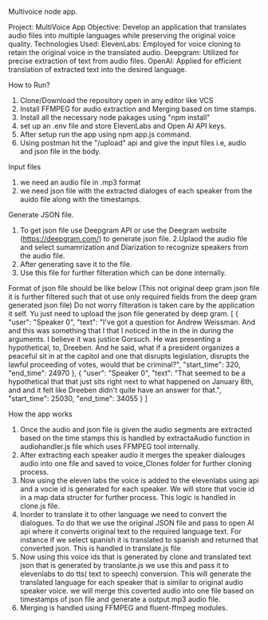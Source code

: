 Multivoice node app.

Project: MultiVoice App
Objective: Develop an application that translates audio files into multiple languages while preserving the original voice quality.
Technologies Used:
ElevenLabs: Employed for voice cloning to retain the original voice in the translated audio.
Deepgram: Utilized for precise extraction of text from audio files.
OpenAI: Applied for efficient translation of extracted text into the desired language.

How to Run?
1. Clone/Download  the repository open in any editor like VCS
2. Install FFMPEG for audio extraction and Merging based on time stamps.
3. Install all the necessary node pakages using "npm install"
4. set up an .env file and store ElevenLabs and Open AI API keys.
5. After setup run the app using npm app.js command.
6. Using postman hit the "/upload" api and give the input files i.e, audio and json file in the body.

Input files
1. we need an audio file in .mp3 format
2. we need json file with the extracted dialoges of each speaker from the auido file along with the timestamps.

Generate JSON file.
1. To get json file use Deepgram API or use the Deegram website (https://deepgram.com/)  to generate json file.
2.Uplaod the audio file and select sumamrization and Diarization to recognize speakers from the audio file.
3. After generating save it to the file.
4. Use this file for further filteration which can be done internally.

Format of json file should be like below (This not original deep gram json file it is further filtered such that ot use only required fields from the deep gram generated json file)
Do not worry filteration is taken care by the application it self. Yu just need to upload the json file generated by deep gram.
[
    {
        "user": "Speaker 0",
        "text": "I've got a question for Andrew Weissman. And and this was something that I that I noticed in the in the in during the arguments. I believe it was justice Gorsuch. He was presenting a hypothetical, to, Dreeben. And he said, what if a president organizes a peaceful sit in at the capitol and one that disrupts legislation, disrupts the lawful proceeding of votes, would that be criminal?",
        "start_time": 320,
        "end_time": 24970
    },
    {
        "user": "Speaker 0",
        "text": "That seemed to be a hypothetical that that just sits right next to what happened on January 6th, and and it felt like Dreeben didn't quite have an answer for that.",
        "start_time": 25030,
        "end_time": 34055
    }
]

How the app works
1. Once the audio and json file is given the audio segments are extracted based on the time stamps this is handled by extractaAudio function in audiohandler.js file which uses FFMPEG tool internally.
2. After extracting each speaker audio it merges the speaker dialouges audio into one file and saved to voice_Clones folder for further cloning process.
3. Now using the eleven labs the voice is added to the elevenlabs using api and a vocie id is generated for each speaker. We will store that vocie id in a map data structer for further process. This logic is handled in clone.js file.
4. Inorder to translate it to other language we need to convert the dialogues. To do that we use the original JSON file and pass to open AI api where it converts original text to the required language text. For instance if we select spanish it is translated to  spanish and returned that converted json. This is handled in translate.js file
5. Now using this voice ids that is generated by clone and translated text json that is generated by translante.js  we use this and pass it to elevenlabs to do  tts( text to speech) conversion. This will generate the translated language for each speaker that is similar to original audio speaker voice. we will merge this coverted audio into one file based on timestamps of json file and generate a output.mp3 audio file.
6. Merging is handled using FFMPEG and fluent-ffmpeg modules.

